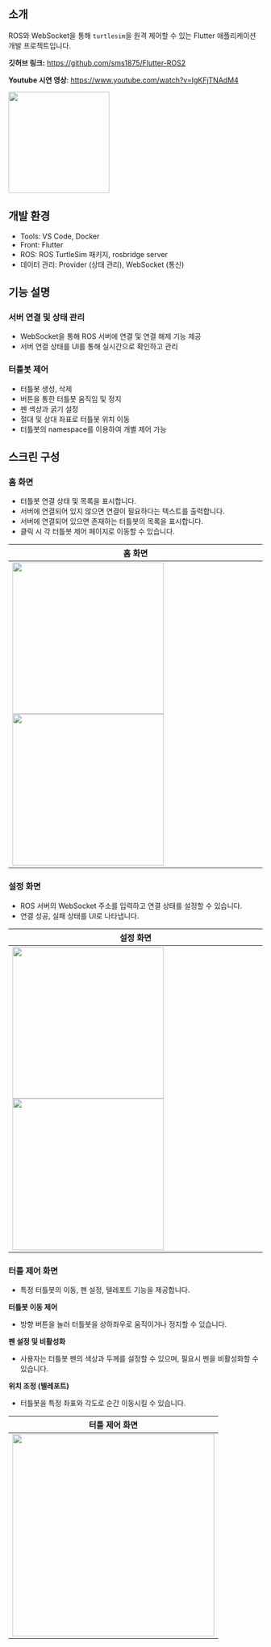 ## 소개

ROS와 WebSocket을 통해 `turtlesim`을 원격 제어할 수 있는 Flutter 애플리케이션 개발 프로젝트입니다.

**깃허브 링크:** https://github.com/sms1875/Flutter-ROS2

**Youtube 시연 영상**: https://www.youtube.com/watch?v=IgKFjTNAdM4

<img src="https://github.com/user-attachments/assets/74af9277-5f39-47e5-959e-9d062d752e95" width="200"/>

## 개발 환경

- Tools: VS Code, Docker
- Front: Flutter
- ROS: ROS TurtleSim 패키지, rosbridge server
- 데이터 관리: Provider (상태 관리), WebSocket (통신)

## 기능 설명

### 서버 연결 및 상태 관리

- WebSocket을 통해 ROS 서버에 연결 및 연결 해제 기능 제공
- 서버 연결 상태를 UI를 통해 실시간으로 확인하고 관리

### 터틀봇 제어

- 터틀봇 생성, 삭제
- 버튼을 통한 터틀봇 움직임 및 정지
- 펜 색상과 굵기 설정
- 절대 및 상대 좌표로 터틀봇 위치 이동
- 터틀봇의 namespace를 이용하여 개별 제어 가능

## 스크린 구성

### 홈 화면

- 터틀봇 연결 상태 및 목록을 표시합니다.
- 서버에 연결되어 있지 않으면 연결이 필요하다는 텍스트를 출력합니다.
- 서버에 연결되어 있으면 존재하는 터틀봇의 목록을 표시합니다.
- 클릭 시 각 터틀봇 제어 페이지로 이동할 수 있습니다.


| 홈 화면 |
|----------|
| <img src="https://github.com/user-attachments/assets/df048915-34b0-4d81-bcea-207576eb6b6c" width="300"/> <img src="https://github.com/user-attachments/assets/528e2785-1b42-42e6-a254-196902ad5ee7" width="300"/> |


### 설정 화면

- ROS 서버의 WebSocket 주소를 입력하고 연결 상태를 설정할 수 있습니다.
- 연결 성공, 실패 상태를 UI로 나타냅니다.


| 설정 화면 |
|----------|
| <img src="https://github.com/user-attachments/assets/d415c253-6d2a-45cf-b1b4-cdcdf2c21f90" width="300"/> <img src="https://github.com/user-attachments/assets/f632c634-d0e4-4170-a7a4-dc627a8f666e" width="300"/> |


### 터틀 제어 화면

- 특정 터틀봇의 이동, 펜 설정, 텔레포트 기능을 제공합니다.

**터틀봇 이동 제어**

- 방향 버튼을 눌러 터틀봇을 상하좌우로 움직이거나 정지할 수 있습니다.

**펜 설정 및 비활성화**

- 사용자는 터틀봇 펜의 색상과 두께를 설정할 수 있으며, 필요시 펜을 비활성화할 수 있습니다.

**위치 조정 (텔레포트)**

- 터틀봇을 특정 좌표와 각도로 순간 이동시킬 수 있습니다.


| 터틀 제어 화면 |
|----------|
| <img src="https://github.com/user-attachments/assets/b3fd5570-8ed5-4db7-9a77-973a44ccb415" width="400"/> |
